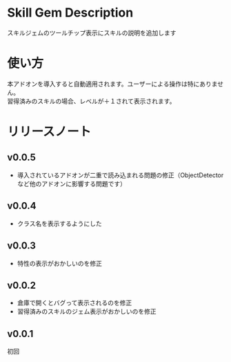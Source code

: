# Skill Gem Description
スキルジェムのツールチップ表示にスキルの説明を追加します
# 使い方
本アドオンを導入すると自動適用されます。ユーザーによる操作は特にありません。  
習得済みのスキルの場合、レベルが＋１されて表示されます。
# リリースノート

## v0.0.5
* 導入されているアドオンが二重で読み込まれる問題の修正（ObjectDetectorなど他のアドオンに影響する問題です）
## v0.0.4
* クラス名を表示するようにした
## v0.0.3
* 特性の表示がおかしいのを修正
## v0.0.2
* 倉庫で開くとバグって表示されるのを修正
* 習得済みのスキルのジェム表示がおかしいのを修正
## v0.0.1
初回